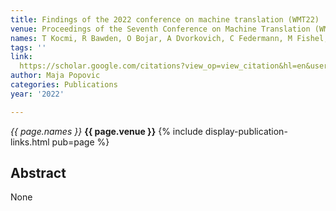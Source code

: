 ```yaml
---
title: Findings of the 2022 conference on machine translation (WMT22)
venue: Proceedings of the Seventh Conference on Machine Translation (WMT), 1-45, 2022
names: T Kocmi, R Bawden, O Bojar, A Dvorkovich, C Federmann, M Fishel, ...
tags: ''
link: 
  https://scholar.google.com/citations?view_op=view_citation&hl=en&user=KdAV2Y0AAAAJ&pagesize=100&sortby=pubdate&citation_for_view=KdAV2Y0AAAAJ:JQOojiI6XY0C
author: Maja Popovic
categories: Publications
year: '2022'

---
```


*{{ page.names }}*
**{{ page.venue }}**
{% include display-publication-links.html pub=page %}
## Abstract

None